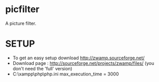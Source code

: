 picfilter
=========

A picture filter.

SETUP
=====

* To get an easy setup download http://zwamp.sourceforge.net/ 
* Download page : http://sourceforge.net/projects/zwamp/files/ (you don't need the 'full' version)
* C:\xampp\php\php.ini max_execution_time = 3000
